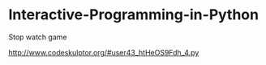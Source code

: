 # Interactive-Programming-in-Python
Stop watch game


http://www.codeskulptor.org/#user43_htHeOS9Fdh_4.py
